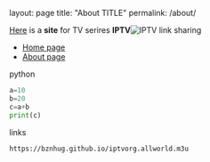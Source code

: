 layout: page
title: "About TITLE"
permalink: /about/

[Here](https://github.com/bznHug/bznhug.github.io) is a **site** for TV serires **IPTV**![IPTV](https://img.olhardigital.com.br/wp-content/uploads/2020/05/20200521052119.jpg) link sharing

- [Home page](https://bznhug.github.io)
- [About page](https://bznhug.github.io/about)

python
```python
a=10
b=20
c=a+b
print(c)
```
links 
```shell
https://bznhug.github.io/iptvorg.allworld.m3u
```
